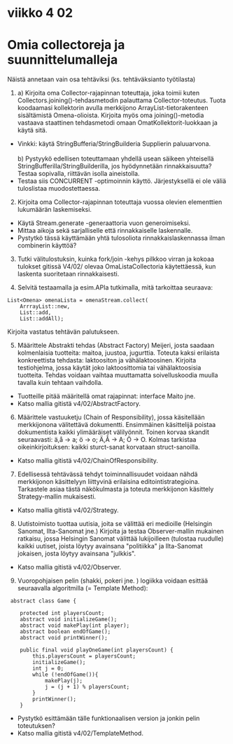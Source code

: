 # viikko 4 02

# Omia collectoreja ja suunnittelumalleja

Näistä annetaan vain osa tehtäviksi (ks. tehtäväksianto työtilasta)

1. a) Kirjoita oma Collector-rajapinnan toteuttaja, joka toimii kuten Collectors.joining()-tehdasmetodin palauttama Collector-toteutus.
Tuota koodaamasi kollektorin avulla merkkijono ArrayList-tietorakenteen sisältämistä Omena-olioista. 
Kirjoita myös oma joining()-metodia vastaava staattinen tehdasmetodi omaan OmatKollektorit-luokkaan ja käytä sitä.
* Vinkki: käytä StringBufferia/StringBuilderia Supplierin paluuarvona.
<br><br>
b) Pystyykö edellisen toteuttamaan yhdellä usean säikeen yhteisellä StringBufferilla/StringBuilderilla, jos hyödynnetään rinnakkaisuutta?
Testaa sopivalla, riittävän isolla aineistolla.
* Testaa siis CONCURRENT -optimoinnin käyttö. Järjestyksellä ei ole väliä tuloslistaa muodostettaessa.

2. Kirjoita oma Collector-rajapinnan toteuttaja vuossa olevien elementtien lukumäärän laskemiseksi. 
* Käytä Stream.generate -generaattoria vuon generoimiseksi.
* Mittaa aikoja sekä sarjalliselle että rinnakkaiselle laskennalle.
* Pystytkö tässä käyttämään yhtä tulosoliota rinnakkaislaskennassa ilman combinerin käyttöä?

3. Tutki välitulostuksin, kuinka fork/join -kehys pilkkoo virran ja kokoaa tulokset gitissä V4/02/ olevaa 
OmaListaCollectoria käytettäessä, kun laskenta suoritetaan rinnakkaisesti.

4. Selvitä testaamalla ja esim.APIa tutkimalla, mitä tarkoittaa seuraava:
```
List<Omena> omenaLista = omenaStream.collect(
    ArrrayList::new,
    List::add,
    List::addAll);
```
Kirjoita vastatus tehtävän palutukseen.

5. Määrittele Abstrakti tehdas (Abstract Factory) Meijeri, josta saadaan kolmenlaisia tuotteita: maitoa, juustoa, jugurttia.
Toteuta kaksi erilaista konkreettista tehdasta: laktoositon ja vähälaktoosinen.
Kirjoita testiohjelma, jossa käytät joko laktoosittomia tai vähälaktoosisia tuotteita.
Tehdas voidaan vaihtaa muuttamatta soivelluskoodia muulla tavalla kuin tehtaan vaihdolla.

* Tuotteille pitää määritellä omat rajapinnat: interface Maito jne.
* Katso mallia gitistä v4/02/AbstractFactory.


6. Määrittele vastuuketju (Chain of Responsibility), jossa käsitellään merkkijonona välitettävä dokumentti.
Ensimmäinen käsittelijä poistaa dokumentista kaikki ylimääräiset välilyönnit. Toinen korvaa skandit seuraavasti: ä,å -> a; ö -> o; Ä,Å -> A; Ö -> O. 
Kolmas tarkistaa oikeinkirjoituksen: kaikki sturct-sanat korvataan struct-sanoilla.
* Katso mallia gitistä v4/02/ChainOfResponsibility.

7. Edellisessä tehtävässä tehdyt toiminnallisuudet voidaan nähdä merkkijonon käsittelyyn liittyvinä erilaisina editointistrategioina. 
Tarkastele asiaa tästä näkökulmasta ja toteuta merkkijonon käsittely Strategy-mallin mukaisesti. 
* Katso mallia gitistä v4/02/Strategy.

8. Uutistoimisto tuottaa uutisia, joita se välittää eri medioille (Helsingin Sanomat, Ilta-Sanomat jne.) Kirjoita ja testaa Observer-mallin mukainen ratkaisu, 
jossa Helsingin Sanomat välittää lukijoilleen (tulostaa ruudulle) kaikki uutiset, joista löytyy avainsana "politiikka" ja Ilta-Sanomat jokaisen, josta löytyy avainsana "julkkis".
* Katso mallia gitistä v4/02/Observer.

9. Vuoropohjaisen pelin (shakki, pokeri jne. ) logiikka voidaan esittää seuraavalla algoritmilla (= Template Method):

```
 abstract class Game {
 
    protected int playersCount;
    abstract void initializeGame();
    abstract void makePlay(int player);
    abstract boolean endOfGame();
    abstract void printWinner();

    public final void playOneGame(int playersCount) {
        this.playersCount = playersCount;
        initializeGame();
        int j = 0;
        while (!endOfGame()){
            makePlay(j);
            j = (j + 1) % playersCount;
        }
        printWinner();
    }
```
* Pystytkö esittämään tälle funktionaalisen version ja jonkin pelin toteutuksen? 
* Katso mallia gitistä v4/02/TemplateMethod.